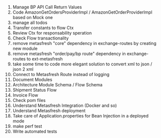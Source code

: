 1. Manage BP API Call Return Values
2. Code AmazonGetOrdersProviderImpl / AmazonGetOrderProviderImpl based on Mock one
3. manage all todos
4. Transfer constants to flow Ctx
5. Review Ctx for responsability speration
6. Check Flow transactionality
7. remove metasfresh "core" dependency in exchange-routes by creating new module
8. remove metasfresh "order/pay/bp route" dependency in exchange-routes to ext-metasfresh
9. take some time to code more elegant solution to convert xml to json / json 2 xml
10. Connect to Metasfresh Route instead of logging
11. Document Modules
12. Architecture Module Schema / Flow Schema
13. Shipment Status Flow
14. Invoice Flow
15. Check pom files
16. Understand Metasfresh Integration (Docker and so)
17. Understand Metasfresh deployment
18. Take care of Application.properties for Bean Injection in a deployed mode
19. make perf test
20. Write automated tests

